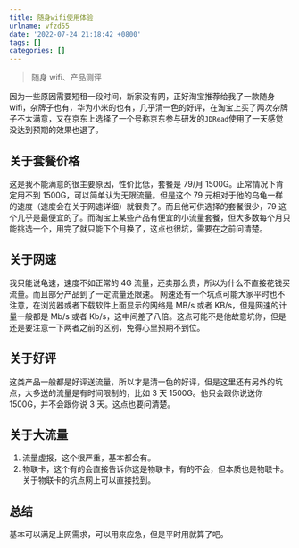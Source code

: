 ```yaml
---
title: 随身wifi使用体验
urlname: vfzd55
date: '2022-07-24 21:18:42 +0800'
tags: []
categories: []
---
```


> 随身 wifi、产品测评

因为一些原因需要短租一段时间，新家没有网，正好淘宝推荐给我了一款随身 wifi，杂牌子也有，华为小米的也有，几乎清一色的好评，在淘宝上买了两次杂牌子不太满意，又在京东上选择了一个号称京东参与研发的`JDRead`使用了一天感觉没达到预期的效果也退了。

## 关于套餐价格

这是我不能满意的很主要原因，性价比低，套餐是 79/月 1500G。正常情况下肯定用不到 1500G，可以简单认为无限流量。但是这个 79 元相对于他的乌龟一样的速度（速度会在关于网速详细）就很贵了。而且他可供选择的套餐很少，79 这个几乎是最便宜的了。而淘宝上某些产品有便宜的小流量套餐，但大多数每个月只能挑选一个，用完了就只能下个月换了，这点也很坑，需要在之前问清楚。

## 关于网速

我只能说龟速，速度不如正常的 4G 流量，还卖那么贵，所以为什么不直接花钱买流量。而且部分产品到了一定流量还限速。
网速还有一个坑点可能大家平时也不注意，在浏览器或者下载软件上面显示的网络是 MB/s 或者 KB/s，但是网速的计量一般都是 Mb/s 或者 Kb/s，这中间差了八倍。这点可能不是他故意坑你，但是还是要注意一下两者之前的区别，免得心里预期不到位。

## 关于好评

这类产品一般都是好评送流量，所以才是清一色的好评，但是这里还有另外的坑点，大多送的流量是有时间限制的，比如 3 天 1500G。他只会跟你说送你 1500G，并不会跟你说 3 天。这点也要问清楚。

## 关于大流量

1. 流量虚报，这个很严重，基本都会有。
1. 物联卡，这个有的会直接告诉你这是物联卡，有的不会，但本质也是物联卡。关于物联卡的坑点网上可以直接找到。

## 总结

基本可以满足上网需求，可以用来应急，但是平时用就算了吧。
